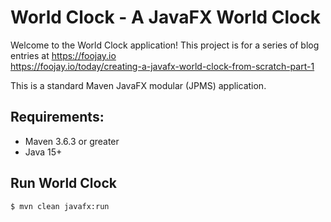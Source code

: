 # World Clock - A JavaFX World Clock
Welcome to the World Clock application! This project is for a series of blog entries at https://foojay.io  
https://foojay.io/today/creating-a-javafx-world-clock-from-scratch-part-1

This is a standard Maven JavaFX modular (JPMS) application.

## Requirements:
- Maven 3.6.3 or greater
- Java 15+

## Run World Clock

`$ mvn clean javafx:run`

